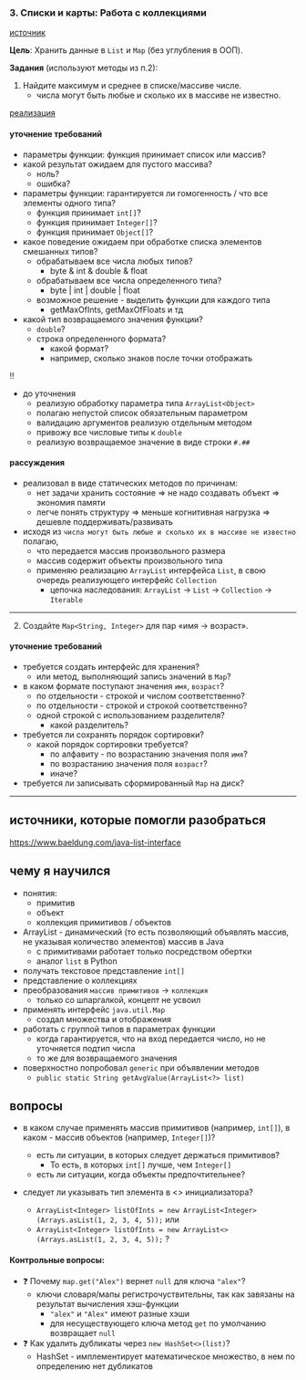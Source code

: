 ### 3. Списки и карты: Работа с коллекциями

[источник](https://github.com/gochaorg/blog/blob/master/itdocs/learn-java/01-proc.md#3-Списки-и-карты-Работа-с-коллекциями)

**Цель**: Хранить данные в `List` и `Map` (без углубления в ООП).

**Задания** (используют методы из п.2):

1. Найдите максимум и среднее в списке/массиве числе.
   - числа могут быть любые и сколько их в массиве не известно.

[реализация](ArrayOps.java)

#### уточнение требований
- параметры функции: функция принимает список или массив?
- какой результат ожидаем для пустого массива?
  - ноль?
  - ошибка?
- параметры функции: гарантируется ли гомогенность / что все элементы одного типа?
  - функция принимает `int[]`?
  - функция принимает `Integer[]`?
  - функция принимает `Object[]`?
- какое поведение ожидаем при обработке списка элементов смешанных типов?
  - обрабатываем все числа любых типов?
    - byte & int & double & float
  - обрабатываем все числа определенного типа?
    - byte | int | double | float
  - возможное решение - выделить функции для каждого типа
    - getMaxOfInts, getMaxOfFloats и тд
- какой тип возвращаемого значения функции?
  - `double`?
  - строка определенного формата?
    - какой формат?
    - например, сколько знаков после точки отображать

‼
- до уточнения
  - реализую обработку параметра типа `ArrayList<Object>`
  - полагаю непустой список обязательным параметром
  - валидацию аргументов реализую отдельным методом
  - привожу все числовые типы к `double`
  - реализую возвращаемое значение в виде строки `#.##`

#### рассуждения
- реализовал в виде статических методов по причинам:
  - нет задачи хранить состояние => не надо создавать объект => экономия памяти
  - легче понять структуру => меньше когнитивная нагрузка => дешевле поддерживать/развивать
- исходя из `числа могут быть любые и сколько их в массиве не известно` полагаю,
  - что передается массив произвольного размера
  - массив содержит объекты произвольного типа
  - применяю реализацию `ArrayList` интерфейса `List`, в свою очередь реализующего интерфейс `Collection`
    - цепочка наследования: `ArrayList` -> `List` -> `Collection` -> `Iterable`

---

2. Создайте `Map<String, Integer>` для пар «имя → возраст».

#### уточнение требований
- требуется создать интерфейс для хранения?
  - или метод, выполняющий запись значений в `Map`?
- в каком формате поступают значения `имя`, `возраст`?
  - по отдельности - строкой и числом соответственно?
  - по отдельности - строкой и строкой соответственно?
  - одной строкой с использованием разделителя?
    - какой разделитель?
- требуется ли сохранять порядок сортировки?
  - какой порядок сортировки требуется?
    - по алфавиту - по возрастанию значения поля `имя`?
    - по возрастанию значения поля `возраст`?
    - иначе?
- требуется ли записывать сформированный `Map` на диск?


---

## источники, которые помогли разобраться
https://www.baeldung.com/java-list-interface


## чему я научился
- понятия:
  - примитив
  - объект
  - коллекция примитивов / объектов
- ArrayList - динамический (то есть позволяющий объявлять массив, не указывая количество элементов) массив в Java
  - с примитивами работает только посредством обертки
  - аналог `list` в Python
- получать текстовое представление `int[]`
- представление о коллекциях
- преобразования `массив примитивов` -> `коллекция`
  - только со шпаргалкой, концепт не усвоил
- применять интерфейс `java.util.Map`
  - создал множества и отображения
- работать с группой типов в параметрах функции
  - когда гарантируется, что на вход передается число, но не уточняется подтип числа
  - то же для возвращаемого значения
- поверхностно попробовал `generic` при объявлении методов
  - `public static String getAvgValue(ArrayList<?> list)`


## вопросы
- в каком случае применять массив примитивов (например, `int[]`), в каком - массив объектов (например, `Integer[]`)?
  - есть ли ситуации, в которых следует держаться примитивов?
    - То есть, в которых `int[]` лучше, чем  `Integer[]`
  - есть ли ситуации, когда объекты предпочтительнее?

- следует ли указывать тип элемента в <> инициализатора?
  - `ArrayList<Integer> listOfInts = new ArrayList<Integer>(Arrays.asList(1, 2, 3, 4, 5));` или
  - `ArrayList<Integer> listOfInts = new ArrayList<>(Arrays.asList(1, 2, 3, 4, 5));` ?

#### **Контрольные вопросы**:
- ❓ Почему `map.get("Alex")` вернет `null` для ключа `"alex"`?
  - ключи словаря/мапы регистрочуствительны, так как завязаны на результат вычисления хэш-функции
    - `"alex"` и `"Alex"` имеют разные хэши
    - для несуществующего ключа метод `get` по умолчанию возвращает `null`
- ❓ Как удалить дубликаты через `new HashSet<>(list)`?
  - HashSet - имплементирует математическое множество, в нем по определению нет дубликатов

